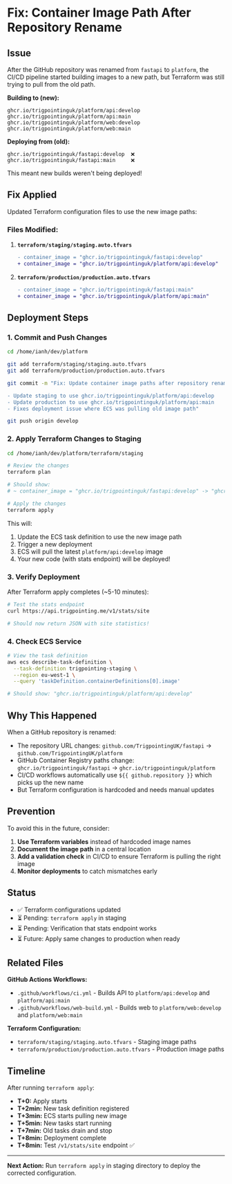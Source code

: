 # Fix: Container Image Path After Repository Rename

## Issue

After the GitHub repository was renamed from `fastapi` to `platform`, the CI/CD pipeline started building images to a new path, but Terraform was still trying to pull from the old path.

**Building to (new):**
```
ghcr.io/trigpointinguk/platform/api:develop
ghcr.io/trigpointinguk/platform/api:main
ghcr.io/trigpointinguk/platform/web:develop
ghcr.io/trigpointinguk/platform/web:main
```

**Deploying from (old):**
```
ghcr.io/trigpointinguk/fastapi:develop  ❌
ghcr.io/trigpointinguk/fastapi:main     ❌
```

This meant new builds weren't being deployed!

## Fix Applied

Updated Terraform configuration files to use the new image paths:

### Files Modified:

1. **`terraform/staging/staging.auto.tfvars`**
   ```diff
   - container_image = "ghcr.io/trigpointinguk/fastapi:develop"
   + container_image = "ghcr.io/trigpointinguk/platform/api:develop"
   ```

2. **`terraform/production/production.auto.tfvars`**
   ```diff
   - container_image = "ghcr.io/trigpointinguk/fastapi:main"
   + container_image = "ghcr.io/trigpointinguk/platform/api:main"
   ```

## Deployment Steps

### 1. Commit and Push Changes

```bash
cd /home/ianh/dev/platform

git add terraform/staging/staging.auto.tfvars
git add terraform/production/production.auto.tfvars

git commit -m "Fix: Update container image paths after repository rename

- Update staging to use ghcr.io/trigpointinguk/platform/api:develop
- Update production to use ghcr.io/trigpointinguk/platform/api:main
- Fixes deployment issue where ECS was pulling old image path"

git push origin develop
```

### 2. Apply Terraform Changes to Staging

```bash
cd /home/ianh/dev/platform/terraform/staging

# Review the changes
terraform plan

# Should show:
# ~ container_image = "ghcr.io/trigpointinguk/fastapi:develop" -> "ghcr.io/trigpointinguk/platform/api:develop"

# Apply the changes
terraform apply
```

This will:
1. Update the ECS task definition to use the new image path
2. Trigger a new deployment
3. ECS will pull the latest `platform/api:develop` image
4. Your new code (with stats endpoint) will be deployed!

### 3. Verify Deployment

After Terraform apply completes (~5-10 minutes):

```bash
# Test the stats endpoint
curl https://api.trigpointing.me/v1/stats/site

# Should now return JSON with site statistics!
```

### 4. Check ECS Service

```bash
# View the task definition
aws ecs describe-task-definition \
  --task-definition trigpointing-staging \
  --region eu-west-1 \
  --query 'taskDefinition.containerDefinitions[0].image'

# Should show: "ghcr.io/trigpointinguk/platform/api:develop"
```

## Why This Happened

When a GitHub repository is renamed:
- The repository URL changes: `github.com/TrigpointingUK/fastapi` → `github.com/TrigpointingUK/platform`
- GitHub Container Registry paths change: `ghcr.io/trigpointinguk/fastapi` → `ghcr.io/trigpointinguk/platform`
- CI/CD workflows automatically use `${{ github.repository }}` which picks up the new name
- But Terraform configuration is hardcoded and needs manual updates

## Prevention

To avoid this in the future, consider:

1. **Use Terraform variables** instead of hardcoded image names
2. **Document the image path** in a central location
3. **Add a validation check** in CI/CD to ensure Terraform is pulling the right image
4. **Monitor deployments** to catch mismatches early

## Status

- ✅ Terraform configurations updated
- ⏳ Pending: `terraform apply` in staging
- ⏳ Pending: Verification that stats endpoint works
- ⏳ Future: Apply same changes to production when ready

## Related Files

**GitHub Actions Workflows:**
- `.github/workflows/ci.yml` - Builds API to `platform/api:develop` and `platform/api:main`
- `.github/workflows/web-build.yml` - Builds web to `platform/web:develop` and `platform/web:main`

**Terraform Configuration:**
- `terraform/staging/staging.auto.tfvars` - Staging image paths
- `terraform/production/production.auto.tfvars` - Production image paths

## Timeline

After running `terraform apply`:
- **T+0:** Apply starts
- **T+2min:** New task definition registered
- **T+3min:** ECS starts pulling new image
- **T+5min:** New tasks start running
- **T+7min:** Old tasks drain and stop
- **T+8min:** Deployment complete
- **T+8min:** Test `/v1/stats/site` endpoint ✅

---

**Next Action:** Run `terraform apply` in staging directory to deploy the corrected configuration.

